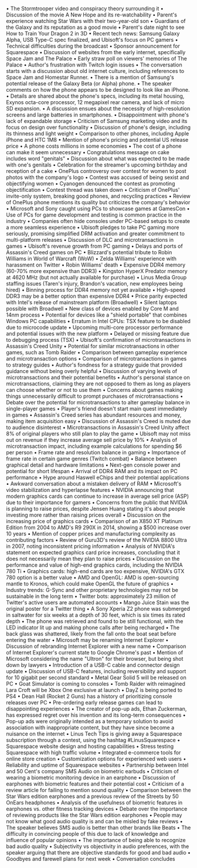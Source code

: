 • The Stormtrooper video and conspiracy theory surrounding it
• Discussion of the movie A New Hope and its re-watchability
• Parent's experience watching Star Wars with their two-year-old son
• Guardians of the Galaxy and its reputation as a good movie
• Parent's date night to see How to Train Your Dragon 2 in 3D
• Recent tech news: Samsung Galaxy Alpha, USB Type-C spec finalized, and Ubisoft's focus on PC gamers
• Technical difficulties during the broadcast
• Sponsor announcement for Squarespace
• Discussion of websites from the early internet, specifically Space Jam and The Palace
• Early straw poll on viewers' memories of The Palace
• Author's frustration with Twitch login issues
• The conversation starts with a discussion about old internet culture, including references to Space Jam and Homestar Runner.
• There is a mention of Samsung's potential release of the Galaxy Beta (or Alpha) phone.
• The speaker comments on how the phone appears to be designed to look like an iPhone.
• Details are shared about the phone's specs, including its metal housing, Exynos octa-core processor, 12 megapixel rear camera, and lack of micro SD expansion.
• A discussion ensues about the necessity of high-resolution screens and large batteries in smartphones.
• Disappointment with phone's lack of expandable storage
• Criticism of Samsung marketing video and its focus on design over functionality
• Discussion of phone's design, including its thinness and light weight
• Comparison to other phones, including Apple iPhone and HTC 1M8
• Mention of phone's pricing and potential US release price
• A phone costs millions in some economies
• The cost of a phone can make it seem unnecessary
• Congratulations message on cake includes word "genitals"
• Discussion about what was expected to be made with one's genitals
• Celebration for the streamer's upcoming birthday and reception of a cake
• OnePlus controversy over contest for women to post photos with the company's logo
• Contest was accused of being sexist and objectifying women
• Cyanogen denounced the contest as promoting objectification
• Contest thread was taken down
• Criticism of OnePlus' invite-only system, breaking good phones, and recycling practices
• Review of OnePlus phone mentions its quality but criticizes the company's behavior
• Microsoft and Sony caught using PCs to showcase games at GamesCon
• Use of PCs for game development and testing is common practice in the industry
• Companies often hide consoles under PC-based setups to create a more seamless experience
• Ubisoft pledges to take PC gaming more seriously, promising simplified DRM activation and greater commitment to multi-platform releases
• Discussion of DLC and microtransactions in games
• Ubisoft's revenue growth from PC gaming
• Delays and ports of Assassin's Creed games on PC
• Blizzard's potential tribute to Robin Williams in World of Warcraft (WoW)
• Zelda Williams' experience with harassment on Twitter
• Robin Williams' death
• Expensive DDR4 memory (60-70% more expensive than DDR3)
• Kingston HyperX Predator memory at 4620 MHz (but not actually available for purchase)
• Linus Media Group staffing issues (Taren's injury, Brandon's vacation, new employees being hired)
• Binning process for DDR4 memory not yet available
• High-speed DDR3 may be a better option than expensive DDR4
• Price parity expected with Intel's release of mainstream platform (Broadwell)
• Silent laptops possible with Broadwell
• New class of devices enabled by Core M and 14nm process
• Potential for devices like a "shield portable" that combines Windows PC capabilities
• Erratum in Intel CPUs: TSX feature to be disabled due to microcode update
• Upcoming multi-core processor performance and potential issues with the new platform
• Delayed or missing feature due to debugging process (TSX)
• Ubisoft's confirmation of microtransactions in Assassin's Creed Unity
• Potential for similar microtransactions in other games, such as Tomb Raider
• Comparison between gameplay experience and microtransaction options
• Comparison of microtransactions in games to strategy guides
• Author's fondness for a strategy guide that provided guidance without being overly helpful
• Discussion of varying levels of microtransactions and their potential benefits
• Author's personal stance on microtransactions, claiming they are not opposed to them as long as players can choose whether or not to use them
• Concerns about games making things unnecessarily difficult to prompt purchases of microtransactions
• Debate over the potential for microtransactions to alter gameplay balance in single-player games
• Player's friend doesn't start main quest immediately in games
• Assassin's Creed series has abundant resources and money, making item acquisition easy
• Discussion of Assassin's Creed is muted due to audience disinterest
• Microtransactions in Assassin's Creed Unity affect 8% of original players who still plan to play the game
• Ubisoft may not miss out on revenue if they increase average sell price by 10%
• Analysis of microtransaction impact, including example calculations for spending $6 per person
• Frame rate and resolution balance in gaming
• Importance of frame rate in certain game genres (Twitch combat)
• Balance between graphical detail and hardware limitations
• Next-gen console power and potential for short lifespan
• Arrival of DDR4 RAM and its impact on PC performance
• Hype around Haswell eChips and their potential applications
• Awkward conversation about a mistaken delivery of RAM
• Microsoft's video stabilization and hyperlapse features
• NVIDIA announcing that modern graphics cards can continue to increase in average sell price (ASP) due to their importance for gamers
• Concerns from the public that NVIDIA is planning to raise prices, despite Jensen Huang stating it's about people investing more rather than raising prices overall
• Discussion on the increasing price of graphics cards
• Comparison of an X850 XT Platinum Edition from 2004 to AMD's R9 290X in 2014, showing a $500 increase over 10 years
• Mention of copper prices and manufacturing complexity as contributing factors
• Review of Guru3D's review of the NVIDIA 8800 Ultra in 2007, noting inconsistent pricing information
• Analysis of NVIDIA's statement on expected graphics card price increases, concluding that it does not necessarily mean they plan to raise prices
• Discussion on the performance and value of high-end graphics cards, including the NVIDIA 780 Ti
• Graphics cards: high-end cards are too expensive, NVIDIA's GTX 780 option is a better value
• AMD and OpenGL: AMD is open-sourcing mantle to Kronos, which could make OpenGL the future of graphics
• Industry trends: G-Sync and other proprietary technologies may not be sustainable in the long term
• Twitter bots: approximately 23 million of Twitter's active users are automated accounts
• Mango Juice Stain was the original poster for a Twitter thing
• A Sony Xperia Z2 phone was submerged in saltwater for six weeks at a depth of 30 feet, which is six times its rated depth
• The phone was retrieved and found to be still functional, with the LED indicator lit up and making phone calls after being recharged
• The back glass was shattered, likely from the fall onto the boat seat before entering the water
• Microsoft may be renaming Internet Explorer
• Discussion of rebranding Internet Explorer with a new name
• Comparison of Internet Explorer's current state to Google Chrome's past
• Mention of Microsoft considering the name "Ultron" for their browser, but being shot down by lawyers
• Introduction of a USB-C cable and connector design update
• Discussion of USB-C features, including reversibility and support for 10 gigabit per second standard
• Metal Gear Solid 5 will be released on PC
• Goat Simulator is coming to consoles
• Tomb Raider with reimagined Lara Croft will be Xbox One exclusive at launch
• DayZ is being ported to PS4
• Dean Hall (Rocket 2 Guns) has a history of prioritizing console releases over PC
• Pre-ordering early release games can lead to disappointing experiences
• The creator of pop-up ads, Ethan Zuckerman, has expressed regret over his invention and its long-term consequences
• Pop-up ads were originally intended as a temporary solution to avoid association with inappropriate content, but they have since become a nuisance on the internet
• Linus Tech Tips is giving away a Squarespace subscription through a contest, using the hashtag #LinusSquarespace
• Squarespace website design and hosting capabilities
• Stress testing Squarespace with high traffic volume
• Integrated e-commerce tools for online store creation
• Customization options for experienced web users
• Reliability and uptime of Squarespace websites
• Partnership between Intel and 50 Cent's company SMS Audio on biometric earbuds
• Criticism of wearing a biometric monitoring device in an earphone
• Discussion of earphones with biometric features and their potential cost
• Criticism of a review article for failing to mention sound quality
• Comparison between the Star Wars edition earphones and a previous review of the Streets by 50 OnEars headphones
• Analysis of the usefulness of biometric features in earphones vs. other fitness tracking devices
• Debate over the importance of reviewing products like the Star Wars edition earphones
• People may not know what good audio quality is and can be misled by fake reviews
• The speaker believes SMS audio is better than other brands like Beats
• The difficulty in convincing people of this due to lack of knowledge and influence of popular opinions
• The importance of being able to recognize bad audio quality
• Subjectivity vs objectivity in audio preferences, with the speaker arguing that there are objective standards for good and bad audio
• Goodbyes and farewell plans for next week 
• Conversation concludes